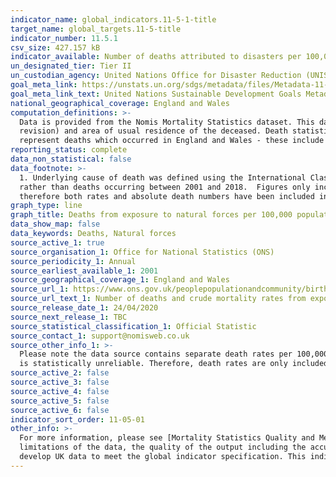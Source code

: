 ```yaml
---
indicator_name: global_indicators.11-5-1-title
target_name: global_targets.11-5-title
indicator_number: 11.5.1
csv_size: 427.157 kB
indicator_available: Number of deaths attributed to disasters per 100,000 population
un_designated_tier: Tier II
un_custodian_agency: United Nations Office for Disaster Reduction (UNISDR)
goal_meta_link: https://unstats.un.org/sdgs/metadata/files/Metadata-11-05-01.pdf
goal_meta_link_text: United Nations Sustainable Development Goals Metadata (PDF 224 KB)
national_geographical_coverage: England and Wales
computation_definitions: >-
  Data is provided from the Nomis Mortality Statistics dataset. This dataset provides mortality statistics for England and Wales, broken down by calendar year of registration, age, sex, underlying cause of death  (classified using ICD10, the International Classification of Diseases, 10th
  revision) and area of usual residence of the deceased. Death statistics are compiled from information supplied when deaths are certified and registered as part of civil registration, a legal requirement. Figures represent the number of deaths registered in the calendar year. Figures
  represent deaths which occurred in England and Wales - these include the deaths of individuals whose usual residence was outside England and Wales.
reporting_status: complete
data_non_statistical: false
data_footnote: >-
  1. Underlying cause of death was defined using the International Classification of Diseases, Tenth Revision (ICD-10) codes X30 to X39. 2. Figures are for persons usually resident in England and Wales, based on boundaries as of February 2020. 3. Figures are based on deaths registered,
  rather than deaths occurring between 2001 and 2018.  Figures only include deaths that were registered by 31 Dec 2018. 4. Where rates are based on a count that is less than 3, they have been suppressed to 0. Where they are based on a count less than 10, they are considered unreliable,
  therefore both rates and absolute death numbers have been included in these figures.
graph_type: line
graph_title: Deaths from exposure to natural forces per 100,000 population and number of deaths.
data_show_map: false
data_keywords: Deaths, Natural forces
source_active_1: true
source_organisation_1: Office for National Statistics (ONS)
source_periodicity_1: Annual
source_earliest_available_1: 2001
source_geographical_coverage_1: England and Wales
source_url_1: https://www.ons.gov.uk/peoplepopulationandcommunity/birthsdeathsandmarriages/deaths/adhocs/11640numberofdeathsandcrudemortalityratesfromexposuretoforcesofnatureenglandandwales2001to2018
source_url_text_1: Number of deaths and crude mortality rates from exposure to forces of nature, England and Wales - 2001 to 2018
source_release_date_1: 24/04/2020
source_next_release_1: TBC
source_statistical_classification_1: Official Statistic 
source_contact_1: support@nomisweb.co.uk
source_other_info_1: >-
  Please note the data source contains separate death rates per 100,000 population for England and for Wales, and death rates by cause of death and sex which have not been included here. This is because in some instances the number of deaths are very small (less than 10), meaning the rate
  is statistically unreliable. Therefore, death rates are only included here for combined England and Wales by sex, as there have been enough deaths to increase reliability of these figures. The absolute number of deaths has been reported for all other breakdowns.
source_active_2: false
source_active_3: false
source_active_4: false
source_active_5: false
source_active_6: false
indicator_sort_order: 11-05-01
other_info: >-
  For more information, please see [Mortality Statistics Quality and Methodology Information](http://www.ons.gov.uk/peoplepopulationandcommunity/birthsdeathsandmarriages/deaths/qmis/mortalitystatisticsinenglandandwalesqmi). This document contains important information on the strengths and
  limitations of the data, the quality of the output including the accuracy of the data, how it compares with related data, uses and users and how the output was created. This indicator is being used as an approximation of the UN SDG Indicator. Where possible, we will work to identify or
  develop UK data to meet the global indicator specification. This indicator has been identified in collaboration with topic experts.
---
```

